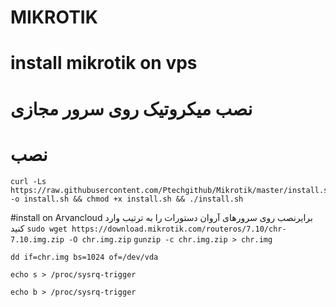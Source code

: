 
# MIKROTIK

# install mikrotik on vps
# نصب میکروتیک روی سرور مجازی

# نصب

```
curl -Ls https://raw.githubusercontent.com/Ptechgithub/Mikrotik/master/install.sh -o install.sh && chmod +x install.sh && ./install.sh
```


#install on Arvancloud 
برایرنصب روی سرورهای آروان دستورات را به ترتیب وارد کنید
``
sudo wget https://download.mikrotik.com/routeros/7.10/chr-7.10.img.zip -O chr.img.zip
``
`
 gunzip -c chr.img.zip > chr.img
`

`dd if=chr.img bs=1024 of=/dev/vda
`

`
echo s > /proc/sysrq-trigger
`

`
echo b > /proc/sysrq-trigger
`
